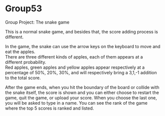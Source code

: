 # Group53
Group Project: The snake game    

This is a normal snake game, and besides that, the score adding process is different.  
  
In the game, the snake can use the arrow keys on the keyboard to move and eat the apples.  
There are three different kinds of apples, each of them appears at a different probability.  
Red apples, green apples and yellow apples appear respectively at a percentage of 50%, 20%, 30%, and will respectively
bring a 3,1,-1 addition to the total score.  
  
After the game ends, when you hit the boundary of the board or collide with the snake
 itself, the score is shown and you can either choose to restart the game, quit the game, or upload your score.
When you choose the last one, you will be asked to type in a name. You can see the rank of the game where the top 5 scores is ranked and listed. 